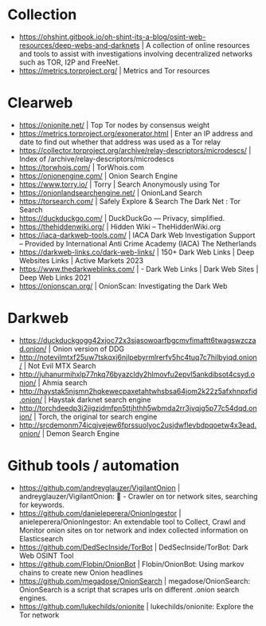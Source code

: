 # Collection
- https://ohshint.gitbook.io/oh-shint-its-a-blog/osint-web-resources/deep-webs-and-darknets | A collection of online resources and tools to assist with investigations involving decentralized networks such as TOR, I2P and FreeNet.
- https://metrics.torproject.org/ | Metrics and Tor resources


# Clearweb
- https://onionite.net/ | Top Tor nodes by consensus weight
- https://metrics.torproject.org/exonerator.html | Enter an IP address and date to find out whether that address was used as a Tor relay
- https://collector.torproject.org/archive/relay-descriptors/microdescs/ | Index of /archive/relay-descriptors/microdescs
- https://torwhois.com/ | TorWhois.com
- https://onionengine.com/ | Onion Search Engine
- https://www.torry.io/ | Torry | Search Anonymously using Tor
- https://onionlandsearchengine.net/ | OnionLand Search
- https://torsearch.com/ | Safely Explore & Search The Dark Net : Tor Search
- https://duckduckgo.com/ | DuckDuckGo — Privacy, simplified.
- https://thehiddenwiki.org/ | Hidden Wiki – TheHiddenWiki.org
- https://iaca-darkweb-tools.com/ | IACA Dark Web Investigation Support – Provided by International Anti Crime Academy (IACA) The Netherlands
- https://darkweb-links.co/dark-web-links/ | 150+ Dark Web Links | Deep Websites Links | Active Markets 2023
- https://www.thedarkweblinks.com/ | - Dark Web Links | Dark Web Sites | Deep Web Links 2021
- https://onionscan.org/ | OnionScan: Investigating the Dark Web


# Darkweb
- https://duckduckgogg42xjoc72x3sjasowoarfbgcmvfimaftt6twagswzczad.onion/ | Onion version of DDG
- http://notevilmtxf25uw7tskqxj6njlpebyrmlrerfv5hc4tuq7c7hilbyiqd.onion/ | Not Evil MTX Search
- http://juhanurmihxlp77nkq76byazcldy2hlmovfu2epvl5ankdibsot4csyd.onion/ | Ahmia search 
- http://haystak5njsmn2hqkewecpaxetahtwhsbsa64jom2k22z5afxhnpxfid.onion/ | Haystak darknet search engine
- http://torchdeedp3i2jigzjdmfpn5ttjhthh5wbmda2rr3jvqjg5p77c54dqd.onion/ | Torch, the original tor search engine
- http://srcdemonm74icqjvejew6fprssuolyoc2usjdwflevbdpqoetw4x3ead.onion/ | Demon Search Engine

# Github tools / automation
- https://github.com/andreyglauzer/VigilantOnion | andreyglauzer/VigilantOnion: :snake: - Crawler on tor network sites, searching for keywords.
- https://github.com/danieleperera/OnionIngestor | anieleperera/OnionIngestor: An extendable tool to Collect, Crawl and Monitor onion sites on tor network and index collected information on Elasticsearch
- https://github.com/DedSecInside/TorBot | DedSecInside/TorBot: Dark Web OSINT Tool
- https://github.com/Flobin/OnionBot | Flobin/OnionBot: Using markov chains to create new Onion headlines
- https://github.com/megadose/OnionSearch | megadose/OnionSearch: OnionSearch is a script that scrapes urls on different .onion search engines.
- https://github.com/lukechilds/onionite | lukechilds/onionite: Explore the Tor network
